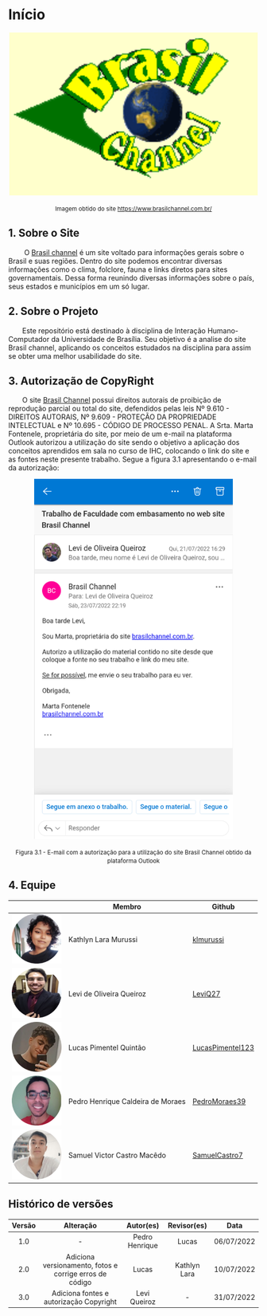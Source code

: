 # Início

<center>
<img src="./assets/channel.png" width="500">
</center>

<small><center>Imagem obtido do site https://www.brasilchannel.com.br/</center></small>

## 1. Sobre o Site
&emsp;&emsp; O [Brasil channel](https://www.brasilchannel.com.br/) é um site voltado para informações gerais sobre o Brasil e suas regiões. Dentro do site podemos encontrar diversas informações como o clima, folclore, fauna e links diretos para sites governamentais. Dessa forma reunindo diversas informações sobre o país, seus estados e municípios em um só lugar. 



## 2. Sobre o Projeto

&emsp;&emsp;Este repositório está destinado à disciplina de Interação Humano-Computador da Universidade de Brasília. Seu objetivo é a analise do site Brasil channel, aplicando os conceitos estudados na disciplina para assim se obter uma melhor usabilidade do site. 

## 3. Autorização de CopyRight

&emsp;&emsp;O site [Brasil Channel](https://www.brasilchannel.com.br/) possui direitos autorais de proibição de reprodução parcial ou total do site, defendidos pelas leis Nº 9.610 - DIREITOS AUTORAIS, Nº 9.609 - PROTEÇÃO DA PROPRIEDADE INTELECTUAL e Nº 10.695 - CÓDIGO DE PROCESSO PENAL. A Srta. Marta Fontenele, proprietária do site, por meio de um e-mail na plataforma Outlook autorizou a utilização do site sendo o objetivo a aplicação dos conceitos aprendidos em sala no curso de IHC, colocando o link do site e as fontes neste presente trabalho. Segue a figura 3.1 apresentando o e-mail da autorização:  

<center>

<img src="./assets/emailAutoriacaoBrasilChannel.png" width="400"></img>

</center>

<small><center>Figura 3.1 - E-mail com a autorização para a utilização do site Brasil Channel obtido da plataforma Outlook</center></small>

## 4. Equipe

|                                                           | Membro             | Github            |
| --------------------------------------------------------- | ------------------ | ----------------- |
| <img src="./assets/membros/Kathlyn.png" width="100">        | Kathlyn Lara Murussi      | [klmurussi](https://github.com/klmurussi)      |
| <img src="./assets/membros/Levi.png" width="100">    | Levi de Oliveira Queiroz       | [LeviQ27](https://github.com/LeviQ27)        |
| <img src="./assets/membros/Lucas.png" width="100"> | Lucas Pimentel Quintão     | [LucasPimentel123](https://github.com/LucasPimentel123)  |
| <img src="./assets/membros/PedroHenrique.png" width="100">| Pedro Henrique Caldeira de Moraes| [PedroMoraes39](https://github.com/PedroMoraes39)       |
| <img src="./assets/membros/Samuel.png" width="100">       | Samuel Victor Castro Macêdo | [SamuelCastro7](https://github.com/SamuelCastro7) |

## Histórico de versões

| Versão |                Alteração               | Autor(es) |         Revisor(es)        |  Data |
|:------:|:--------------------------------------:|:-----------:|:----------------------:|:-----:|
|   1.0  |                    -                   |    Pedro Henrique    | Lucas | 06/07/2022 |
|   2.0  |   Adiciona versionamento, fotos e corrige erros de código                 |  Lucas      | Kathlyn Lara | 10/07/2022 |
|   3.0  |   Adiciona fontes e autorização Copyright                 |  Levi Queiroz      | - | 31/07/2022 |
